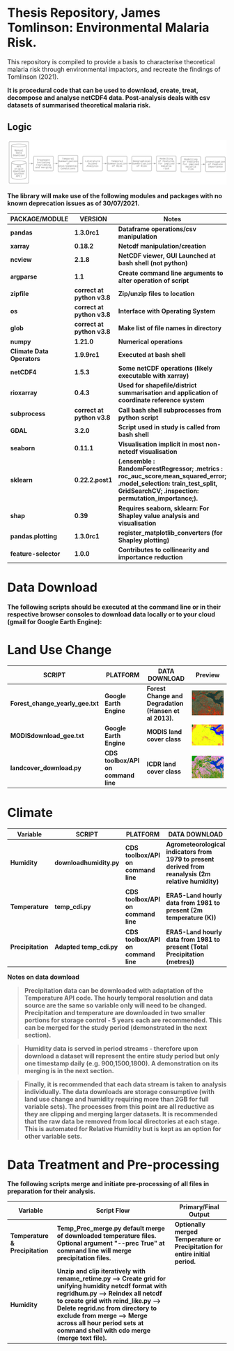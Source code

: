 # Thesis Repository, James Tomlinson: Environmental Malaria Risk.

This repository is compiled to provide a basis to characterise theoretical malaria risk through environmental impactors, and recreate the findings of Tomlinson (2021). <b>

It is procedural code that can be used to download, create, treat, decompose and analyse netCDF4 data. Post-analysis deals with csv datasets of summarised theoretical malaria risk. <b>

## Logic <b>
  
  ![Logic Diagram](/diagrams/diagram_for_readme.png)

The library will make use of the following modules and packages with no known deprecation issues as of 30/07/2021.
 

|  PACKAGE/MODULE |  VERSION  | Notes|
|------------|-----------|---------------------------------------------|
|  pandas    | 1.3.0rc1  |    Dataframe operations/csv manipulation                                         |
| xarray     | 0.18.2    |     Netcdf manipulation/creation                                      |
| ncview     | 2.1.8     | NetCDF viewer, GUI Launched at bash shell (not python)|
| argparse   | 1.1       |  Create command line arguments to alter operation of script                                           |
| zipfile    | correct at python v3.8| Zip/unzip files to location|
| os         | correct at python v3.8| Interface with Operating System |
| glob       | correct at python v3.8| Make list of file names in directory|
| numpy      | 1.21.0    | Numerical operations |
| Climate Data Operators |1.9.9rc1| Executed at bash shell|
| netCDF4    | 1.5.3| Some netCDF operations (likely executable with xarray) |
| rioxarray  | 0.4.3 | Used for shapefile/district summarisation and application of coordinate reference system |
| subprocess | correct at python v3.8| Call bash shell subprocesses from python script|
| GDAL  | 3.2.0 | Script used in study is called from bash shell| 
| seaborn | 0.11.1 | Visualisation implicit in most non-netcdf visualisation |
| sklearn | 0.22.2.post1 | (.ensemble : RandomForestRegressor;<b> .metrics : roc_auc_score,mean_squared_error; <b> .model_selection: train_test_split, GridSearchCV; <b> .inspection: permutation_importance;).|
| shap | 0.39 | Requires seaborn, sklearn: For Shapley value analysis and visualisation |
| pandas.plotting | 1.3.0rc1 | register_matplotlib_converters (for Shapley plotting)| 
| feature-selector | 1.0.0 | Contributes to collinearity and importance reduction |
  

# Data Download

  The following scripts should be executed at the command line or in their respective browser consoles to download data locally or to your cloud (gmail for Google Earth Engine):
  
  # Land Use Change
  
  | SCRIPT | PLATFORM | DATA DOWNLOAD | Preview |
  |--------|----------|---------------|---------|
  | Forest_change_yearly_gee.txt | Google Earth Engine | Forest Change and Degradation (Hansen et al 2013).|   ![Forest Loss](/diagrams/Capture.GIF) |
  | MODISdownload_gee.txt | Google Earth Engine | MODIS land cover class |  ![MODIS Land Cover Classes](/diagrams/modis.GIF) |
  | landcover_download.py | CDS toolbox/API on command line | ICDR land cover class |  ![ICDR Land Cover Classes](/diagrams/icdr.GIF) |
  
  # Climate
  
  | Variable | SCRIPT | PLATFORM | DATA DOWNLOAD | Preview |
  |----------|--------|----------|---------------|---------|
  | Humidity | downloadhumidity.py | CDS toolbox/API on command line | Agrometeorological indicators from 1979 <b> to present derived from reanalysis (2m relative humidity) |  ![Relative Humidity at 2 metres](/diagrams/humidity.gif) |
  | Temperature | temp_cdi.py | CDS toolbox/API on command line | ERA5-Land hourly data from 1981 to present <b> (2m temperature (K)) |  ![Temperature at 2 metres](/diagrams/temperature.gif)
  | Precipitation | Adapted temp_cdi.py | CDS toolbox/API on command line | ERA5-Land hourly data from 1981 to present <b> (Total Precipitation (metres)) |  ![Total Precipitation](/diagrams/precipitation.gif)
 
Notes on data download
>Precipitation data can be downloaded with adaptation of the Temperature API code. The hourly temporal resolution and data source are the same so variable only will need to be changed. Precipitation and temperature are downloaded in two smaller portions for storage control - 5 years each are recommended. This can be merged for the study period (demonstrated in the next section).
  
>Humidity data is served in period streams - therefore upon download a dataset will represent the entire study period but only one timestamp daily (e.g. 900,1500,1800). A demonstration on its merging is in the next section. 

>Finally, it is recommended that each data stream is taken to analysis individually. The data downloads are storage consumptive (with land use change and humidity requiring more than 2GB for full variable sets). The processes from this point are all reductive as they are clipping and merging larger datasets. It is recommended that the raw data be removed from local directories at each stage. This is automated for Relative Humidity but is kept as an option for other variable sets.
  
# Data Treatment and Pre-processing
  
  The following scripts merge and initiate pre-processing of all files in preparation for their analysis.

  | Variable | Script Flow | Primary/Final Output |
  |----------|-------------|----------------------|
  |Temperature & Precipitation| Temp_Prec_merge.py default merge of downloaded temperature files. <b> Optional argument "--prec True" at command line will merge precipitation files. | Optionally merged Temperature or Precipitation for entire initial period.
  | Humidity | Unzip and clip iteratively with rename_retime.py --> Create grid for unifying humidity netcdf format with regridhum.py --> <b> Reindex all netcdf to create grid with reind_like.py  --> <b> Delete regrid.nc from directory to exclude from merge --> <b> Merge across all hour period sets at command shell with cdo merge (merge text file). |
  

